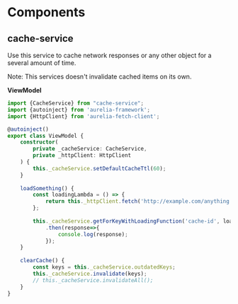 # Components

## cache-service

Use this service to cache network responses or any other object for a several amount of time.

Note: This services doesn't invalidate cached items on its own.

**ViewModel**
```typescript
import {CacheService} from "cache-service";
import {autoinject} from 'aurelia-framework';
import {HttpClient} from 'aurelia-fetch-client';

@autoinject()
export class ViewModel {
    constructor(
        private _cacheService: CacheService,
        private _httpClient: HttpClient
    ) {
        this._cacheService.setDefaultCacheTtl(60);
    }
    
    loadSomething() {
        const loadingLambda = () => {
            return this._httpClient.fetch('http://example.com/anything.json');
        };
        
        this._cacheService.getForKeyWithLoadingFunction('cache-id', loadingLambda)
            .then(response=>{
                console.log(response);
            });
    }
    
    clearCache() {
        const keys = this._cacheService.outdatedKeys;
        this._cacheService.invalidate(keys);
        // this._cacheService.invalidateAll();
    }
}
```
